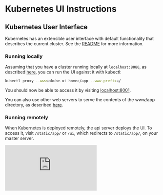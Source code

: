# Kubernetes UI Instructions

## Kubernetes User Interface
Kubernetes has an extensible user interface with default functionality that describes the current cluster. See the [README](../README.md) for more information.

### Running locally
Assuming that you have a cluster running locally at `localhost:8080`, as described [here](https://github.com/kubernetes/kubernetes/blob/master/docs/getting-started-guides/locally.md), you can run the UI against it with kubectl:

```sh
kubectl proxy --www=<kube-ui home>/app --www-prefix=/
```

You should now be able to access it by visiting [localhost:8001](http://localhost:8001/).

You can also use other web servers to serve the contents of the www/app directory, as described [here](../README.md#serving-the-app-during-development). 

### Running remotely
When Kubernetes is deployed remotely, the api server deploys the UI. To access it, visit `/static/app/` or `/ui`, which redirects to `/static/app/`, on your master server.

[![Analytics](https://kubernetes-site.appspot.com/UA-36037335-10/GitHub/docs/ui.md?pixel)]()
